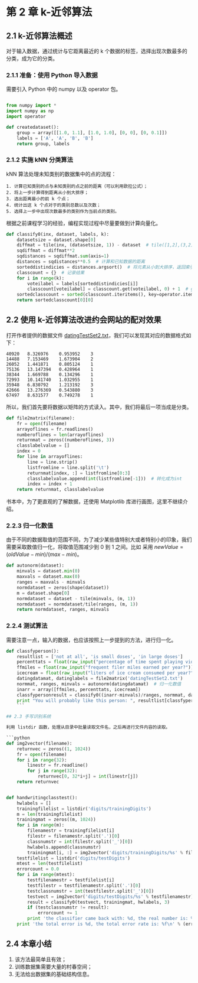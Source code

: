 # 第 2 章 k-近邻算法

## 2.1 k-近邻算法概述

对于输入数据，通过统计与它距离最近的 k 个数据的标签，选择出现次数最多的分类，成为它的分类。

### 2.1.1 准备：使用 Python 导入数据

需要引入 Python 中的 numpy 以及 operator 包。

```python

from numpy import *
import numpy as np
import operator

def createdataset():
    group = array([[1.0, 1.1], [1.0, 1.0], [0, 0], [0, 0.1]])
    labels = ['A', 'A', 'B', 'B']
    return group, labels
```

### 2.1.2 实施 kNN 分类算法

kNN 算法处理未知类别的数据集中的点的流程：

    1. 计算已知类别的点与未知类别的点之前的距离（可以利用欧拉公式）；
    2. 将上一步计算得到距离从小到大排序；
    3. 选出距离最小的前 k 个点；
    4. 统计出这 k 个点对于的类别总数以及次数；
    5. 选择上一步中出现次数最多的类别作为当前点的类别。

根据之前课程学习的经验，编程实现过程中尽量要做到计算向量化。

```python
def classify0(inx, dataset, labels, k):
    datasetsize = dataset.shape[0]
    diffmat = tile(inx, (datasetsize, 1)) - dataset  # tile([1,2],(3,2))==>[[1, 2, 1, 2], [1, 2, 1, 2], [1, 2, 1, 2]]
    sqdiffmat = diffmat**2
    sqdistances = sqdiffmat.sum(axis=1)
    distances = sqdistances**0.5  # 计算和已知数据的距离
    sorteddistindicies = distances.argsort()  # 将元素从小到大排序，返回索引的序列
    classcount = {}  # 记录结果
    for i in range(k):
        voteilabel = labels[sorteddistindicies[i]]
        classcount[voteilabel] = classcount.get(voteilabel, 0) + 1  # get(key, default) 返回value，不存在时返回 default
    sortedclasscount = sorted(classcount.iteritems(), key=operator.itemgetter(1), reverse=True)  # 取 value 值排序
    return sortedclasscount[0][0]
```

## 2.2 使用 k-近邻算法改进约会网站的配对效果

打开作者提供的数据文件 [datingTestSet2.txt](./datingTestSet2.txt)，我们可以发现其对应的数据格式如下：

```
40920	8.326976	0.953952	3
14488	7.153469	1.673904	2
26052	1.441871	0.805124	1
75136	13.147394	0.428964	1
38344	1.669788	0.134296	1
72993	10.141740	1.032955	1
35948	6.830792	1.213192	3
42666	13.276369	0.543880	3
67497	8.631577	0.749278	1
```

所以，我们首先要将数据以矩阵的方式读入。其中，我们将最后一项当成是分类。

```python
def file2matrix(filename):
    fr = open(filename)
    arrayoflines = fr.readlines()
    numberoflines = len(arrayoflines)
    returnmat = zeros((numberoflines, 3))
    classlabelvalue = []
    index = 0
    for line in arrayoflines:
        line = line.strip()
        listfromline = line.split('\t')
        returnmat[index, :] = listfromline[0:3]
        classlabelvalue.append(int(listfromline[-1]))  # 转化成为int
        index = index + 1
    return returnmat, classlabelvalue
```

书本中，为了更直观的了解数据，还使用 Matplotlib 库进行画图，这里不继续介绍。

### 2.2.3 归一化数值

由于不同的数据取值的范围不同，为了减少某些值特别大或者特别小的印象，我们需要采取数值归一化，将取值范围减少到 0 到 1 之间。比如 采用 ${newValue = (oldValue-min)/(max-min)}$。

```python
def autonorm(dataset):
    minvals = dataset.min(0)
    maxvals = dataset.max(0)
    ranges = maxvals - minvals
    normdataset = zeros(shape(dataset))
    m = dataset.shape[0]
    normdataset = dataset - tile(minvals, (m, 1))
    normdataset = normdataset/tile(ranges, (m, 1))
    return normdataset, ranges, minvals
```

### 2.2.4 测试算法

 需要注意一点，输入的数据，也应该按照上一步提到的方法，进行归一化。
```python
def classfyperson():
    resultlist = ['not at all', 'is small doses', 'in large doses']
    percenttats = float(raw_input("percentage of time spent playing video games ?"))
    ffmiles = float(raw_input("frequent filer miles earned per year?"))
    icecream = float(raw_input("liters of ice cream consumed per year?"))
    datingdatamat, datinglabels = file2matrix('datingTestSet2.txt')
    normmat, ranges, minvals = autonorm(datingdatamat)  # 归一化数值
    inarr = array([ffmiles, percenttats, icecream])
    classfypersonresult = classify0((inarr-minvals)/ranges, normmat, datinglabels, 3)
    print "You will probably like this person: ", resultlist[classfypersonresult - 1]
    ```

## 2.3 手写识别系统

利用 listdir 函数，处理从目录中批量读取文件名，之后再进行文件内容的读取。

```python
def img2vector(filename):
    returnvec = zeros((1, 1024))
    fr = open(filename)
    for i in range(32):
        linestr = fr.readline()
        for j in range(32):
            returnvec[0, 32*i+j] = int(linestr[j])
    return returnvec


def handwritingclasstest():
    hwlabels = []
    trainingfilelist = listdir('digits/trainingDigits')
    m = len(trainingfilelist)
    trainingmat = zeros((m, 1024))
    for i in range(m):
        filenamestr = trainingfilelist[i]
        filestr = filenamestr.split('.')[0]
        classnumstr = int(filestr.split('_')[0])
        hwlabels.append(classnumstr)
        trainingmat[i, :] = img2vector('digits/trainingDigits/%s' % filenamestr)
    testfilelist = listdir('digits/testDigits')
    mtest = len(testfilelist)
    errorcount = 0.0
    for i in range(mtest):
        testfilenamestr = testfilelist[i]
        testfilestr = testfilenamestr.split('.')[0]
        testclassnumstr = int(testfilestr.split('_')[0])
        testvect = img2vector('digits/testDigits/%s' % testfilenamestr)
        result = classify0(testvect, trainingmat, hwlabels, 3)
        if (testclassnumstr != result):
            errorcount += 1
        print 'the classifier came back with: %d, the real number is: %d.\n' % (result, testclassnumstr)
    print 'the total error is %d, the total error rate is: %f\n' % (errorcount, errorcount/float(mtest))
```


## 2.4 本章小结

1. 该方法最简单且有效；
2. 训练数据集需要大量的村春空间；
3. 无法给出数据集的基础结构信息。


